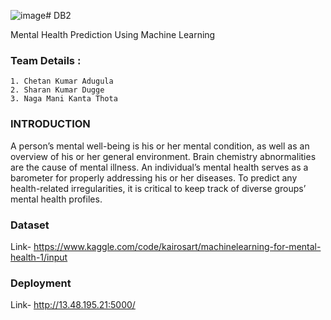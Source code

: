 ![image](https://github.com/NEC-PROJECTS-2024/BB9/assets/127286620/71f7dcda-4a46-4bf2-a298-d26cb1a4d4b5)# DB2

Mental Health Prediction Using Machine Learning


### Team Details :
    1. Chetan Kumar Adugula
    2. Sharan Kumar Dugge
    3. Naga Mani Kanta Thota
### INTRODUCTION
   A person’s mental well-being is his or her mental condition, as well as an overview of his or her general environment. Brain chemistry abnormalities are the cause of mental illness. An individual’s mental health serves as a barometer for properly addressing his or her diseases. To predict any health-related irregularities, it is critical to keep track of diverse groups’ mental health profiles.


### Dataset
Link- https://www.kaggle.com/code/kairosart/machinelearning-for-mental-health-1/input 
### Deployment
Link- http://13.48.195.21:5000/
